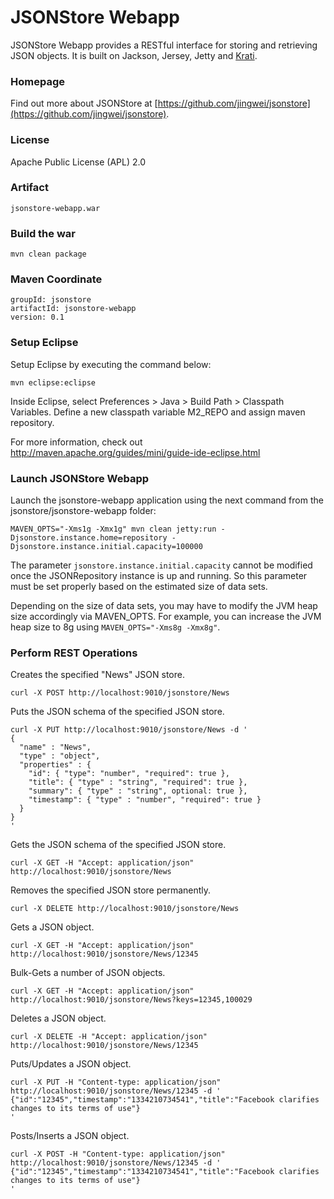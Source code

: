 # JSONStore Webapp

JSONStore Webapp provides a RESTful interface for storing and retrieving JSON objects.
It is built on Jackson, Jersey, Jetty and [Krati](http://sna-projects.com/krati/).

### Homepage

Find out more about JSONStore at [https://github.com/jingwei/jsonstore](https://github.com/jingwei/jsonstore).

### License

Apache Public License (APL) 2.0

### Artifact

    jsonstore-webapp.war

### Build the war

    mvn clean package

### Maven Coordinate

    groupId: jsonstore
    artifactId: jsonstore-webapp
    version: 0.1

### Setup Eclipse

Setup Eclipse by executing the command below:

    mvn eclipse:eclipse

Inside Eclipse, select Preferences > Java > Build Path > Classpath Variables. Define a new classpath variable M2_REPO and assign maven repository.

For more information, check out http://maven.apache.org/guides/mini/guide-ide-eclipse.html

### Launch JSONStore Webapp 

Launch the jsonstore-webapp application using the next command from the jsonstore/jsonstore-webapp folder:

    MAVEN_OPTS="-Xms1g -Xmx1g" mvn clean jetty:run -Djsonstore.instance.home=repository -Djsonstore.instance.initial.capacity=100000

The parameter <code>jsonstore.instance.initial.capacity</code> cannot be modified once the JSONRepository instance is up and running.
So this parameter must be set properly based on the estimated size of data sets.

Depending on the size of data sets, you may have to modify the JVM heap size accordingly via MAVEN_OPTS.
For example, you can increase the JVM heap size to 8g using <code>MAVEN_OPTS="-Xms8g -Xmx8g"</code>.

### Perform REST Operations

Creates the specified "News" JSON store.

    curl -X POST http://localhost:9010/jsonstore/News

Puts the JSON schema of the specified JSON store.

    curl -X PUT http://localhost:9010/jsonstore/News -d '
    {
      "name" : "News",
      "type" : "object",
      "properties" : {
        "id": { "type": "number", "required": true },
        "title": { "type" : "string", "required": true },
        "summary": { "type" : "string", optional: true },
        "timestamp": { "type" : "number", "required": true }
      }
    }
    '

Gets the JSON schema of the specified JSON store.

    curl -X GET -H "Accept: application/json" http://localhost:9010/jsonstore/News

Removes the specified JSON store permanently.

    curl -X DELETE http://localhost:9010/jsonstore/News

Gets a JSON object.

    curl -X GET -H "Accept: application/json" http://localhost:9010/jsonstore/News/12345

Bulk-Gets a number of JSON objects.

    curl -X GET -H "Accept: application/json" http://localhost:9010/jsonstore/News?keys=12345,100029

Deletes a JSON object.

    curl -X DELETE -H "Accept: application/json" http://localhost:9010/jsonstore/News/12345

Puts/Updates a JSON object.

    curl -X PUT -H "Content-type: application/json" http://localhost:9010/jsonstore/News/12345 -d '
    {"id":"12345","timestamp":"1334210734541","title":"Facebook clarifies changes to its terms of use"}
    '

Posts/Inserts a JSON object.

    curl -X POST -H "Content-type: application/json" http://localhost:9010/jsonstore/News/12345 -d '
    {"id":"12345","timestamp":"1334210734541","title":"Facebook clarifies changes to its terms of use"}
    '

